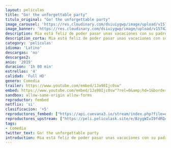 ```yaml
---
layout: peliculas
title: "Go! the unforgettable party"
titulo_original: "Go! the unforgettable party"
image_carousel: 'https://res.cloudinary.com/dsiuiygwp/image/upload/v1574294843/go-min_wusdaa.jpg'
image_banner: 'https://res.cloudinary.com/dsiuiygwp/image/upload/v1574294852/go-the-min_humiov.jpg'
description: Mia está feliz de poder pasar unas vacaciones con su padre, pero Lupe, Mercedes, Juanma y Álvaro llegan por sorpresa al mismo resort ... ¡y traen el drama escolar con ellos!
description_corta: Mia está feliz de poder pasar unas vacaciones con su padre, pero Lupe, Mercedes, Juanma y Álvaro llegan por sorpresa al mismo resort ... ¡y traen el drama escolar con ellos!
category: 'peliculas'
idioma: 'Latino'
descargas: 'no'
descargas2:
anio: '2019'
duracion: '1h 00 min'
estrellas: '4'
calidad: 'Full HD'
genero: Comedia
trailer: https://www.youtube.com/embed/1Ja98Ijc0sw"
embed: https://www.youtube.com/embed/1Ja98Ijc0sw"?rel=0&amp;hd=1&border=0&wmode=opaque&enablejsapi=1&modestbranding=1&controls=1&showinfo=1
sandbox: allow-same-origin allow-forms
reproductor: fembed
netflix: 'si'
clasificacion: '+5'
reproductores_fembed: ["https://api.cuevana3.io/stream/index.php?file=ek5lbm9xYWNrS0xYMTZLa2xNbkdvY3ZTb3BtZng4TGp6ZFpobGFMUGtOalJ5S1dUbjhhTzJOTFhuS2FzajVPcG1acGthV0hEMGVQWDA2S21ZY1hRNEpQWHAyTmtrNWVsblpwbmtYK2p0ZEtzcDJHZm81YUU2Y1hQbkphaXBzYm15TWh0WTJpYWxLV1VtV3hwWnc9PQ","Latino","https://feurl.com/v/13j4dijql6j2p57","Latino","https://feurl.com/v/xe23dh5m7k-3w64","Latino","https://gdriveplayer.co/embed2.php?link=lplf55chYASv23UWLGoWEgMDetRLQIJGr0jog5ATbOT4QEqccDGCbghpgRQC31scBwQks7hkRlDKLx7PIRRyiN4ij%252B%252FO4Gu2uIbZ2WngBz0vGSdqOx164JiHhrAxO7rgmpFSgKTkbJNOlaaTbeTvzYQwMB5GthS9PxbSpI%252BRCitvjuwsV3%252BJ%252FK%252Fd51tjhQmGKBTDm0tS%252BEp4I8CkZsuThu","Latino"]
reproductores_upstream: ["https://peli.peliculask.site/e/BzygWIvI9fdRQca/","Latino"]
tags:
- Comedia
twitter_text: Go! the unforgettable party
introduction: Mia está feliz de poder pasar unas vacaciones con su padre, pero Lupe, Mercedes, Juanma y Álvaro llegan por sorpresa al mismo resort ... ¡y traen el drama escolar con ellos!
---
```













